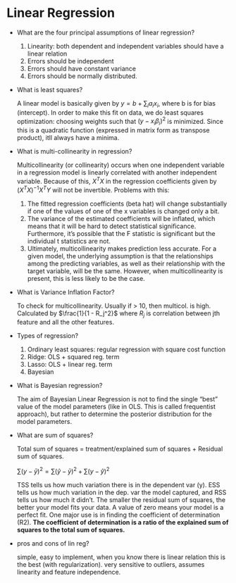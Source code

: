 # Linear Regression

- What are the four principal assumptions of linear regression?
    1. Linearity: both dependent and independent variables should have a linear relation
    2. Errors should be independent
    3. Errors should have constant variance
    4. Errors should be normally distributed.
- What is least squares?
    
    A linear model is basically given by $y = b + \sum_{i}a_{i}x_{i}$, where b is for bias (intercept). In order to make this fit on data, we do least squares optimization: choosing weights such that $(y - x_{i}\beta_{i})^2$  is minimized. Since this is a quadratic function (expressed in matrix form as transpose product), itll always have a minima.
    
- What is multi-collinearity in regression?
    
    Multicollinearity (or collinearity) occurs when one independent variable in a regression model is linearly correlated with another independent variable. Because of this, $X^TX$ in the regression coefficients given by $(X^TX)^{-1}X^TY$ will not be invertible.
    Problems with this:
    
    1. The fitted regression coefficients (beta hat) will change substantially if one of the values of one of the x variables is changed only a bit.
    2. The variance of the estimated coefficients will be inflated, which means that it will be hard to detect statistical significance. Furthermore, it’s possible that the F statistic is significant but the individual t statistics are not.
    3. Ultimately, multicollinearity makes prediction less accurate. For a given model, the underlying assumption is that the relationships among the predicting variables, as well as their relationship with the target variable, will be the same. However, when multicollinearity is present, this is less likely to be the case.
- What is Variance Inflation Factor?
    
    To check for multicollinearity. Usually if > 10, then multicol. is high. Calculated by $\frac{1}{1 - R_j^2}$ where $R_j$ is correlation between jth feature and all the other features.
    
- Types of regression?
    1. Ordinary least squares: regular regression with square cost function
    2. Ridge: OLS + squared reg. term
    3. Lasso: OLS + linear reg. term
    4. Bayesian
- What is Bayesian regression?
    
    The aim of Bayesian Linear Regression is not to find the single “best” value of the model parameters (like in OLS. This is called frequentist approach), but rather to determine the posterior distribution for the model parameters.
    
- What are sum of squares?
    
    Total sum of squares = treatment/explained sum of squares + Residual sum of squares.
    
    $\sum(y - \bar{y})^2 = \sum(\hat{y} - \bar{y})^2 + \sum(y - \hat{y})^2$ 
    
    TSS tells us how much variation there is in the dependent var (y). ESS tells us how much variation in the dep. var the model captured, and RSS tells us how much it didn’t.
    The smaller the residual sum of squares, the better your model fits your data. A value of zero means your model is a perfect fit. One major use is in finding the coefficient of determination (R2). **The coefficient of determination is a ratio of the explained sum of squares to the total sum of squares.**
    
- pros and cons of lin reg?
    
    simple, easy to implement, when you know there is linear relation this is the best (with regularization). very sensitive to outliers, assumes linearity and feature independence.
